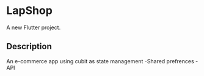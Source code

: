 # LapShop

A new Flutter project.

## Description

An e-commerce app using cubit as state management 
-Shared prefrences
-API
